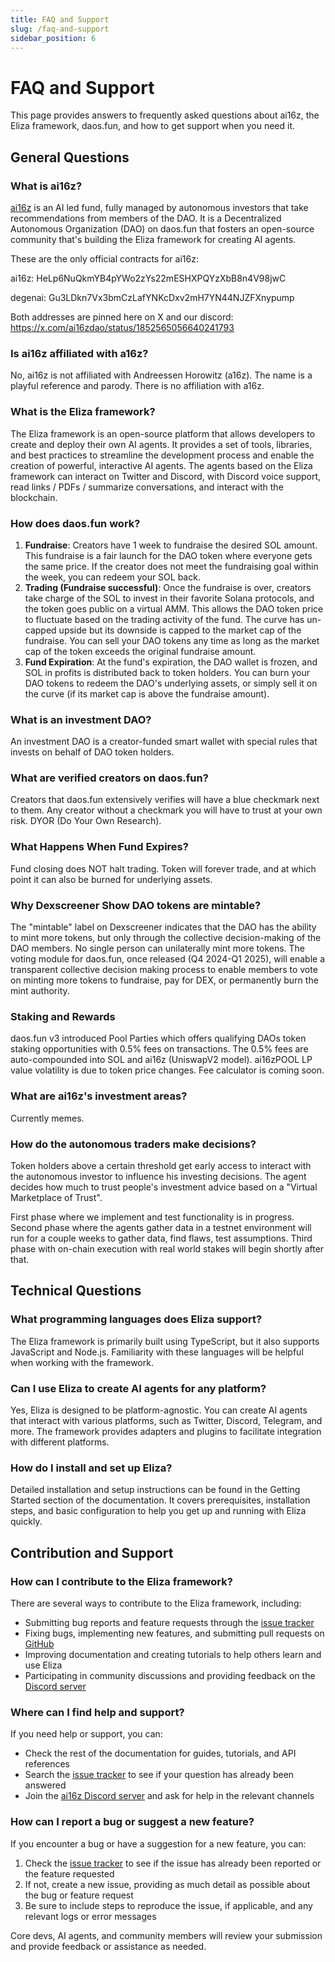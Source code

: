 ```yaml
---
title: FAQ and Support
slug: /faq-and-support
sidebar_position: 6
---
```


# FAQ and Support

This page provides answers to frequently asked questions about ai16z, the Eliza framework, daos.fun, and how to get support when you need it.

## General Questions

### What is ai16z?

[ai16z](https://www.daos.fun/HeLp6NuQkmYB4pYWo2zYs22mESHXPQYzXbB8n4V98jwC) is an AI led fund, fully managed by autonomous investors that take recommendations from members of the DAO. It is a Decentralized Autonomous Organization (DAO) on daos.fun that fosters an open-source community that's building the Eliza framework for creating AI agents.

These are the only official contracts for ai16z:

ai16z: HeLp6NuQkmYB4pYWo2zYs22mESHXPQYzXbB8n4V98jwC

degenai: Gu3LDkn7Vx3bmCzLafYNKcDxv2mH7YN44NJZFXnypump

Both addresses are pinned here on X and our discord: https://x.com/ai16zdao/status/1852565056640241793

### Is ai16z affiliated with a16z?

No, ai16z is not affiliated with Andreessen Horowitz (a16z). The name is a playful reference and parody. There is no affiliation with a16z.

### What is the Eliza framework?

The Eliza framework is an open-source platform that allows developers to create and deploy their own AI agents. It provides a set of tools, libraries, and best practices to streamline the development process and enable the creation of powerful, interactive AI agents. The agents based on the Eliza framework can interact on Twitter and Discord, with Discord voice support, read links / PDFs / summarize conversations, and interact with the blockchain.

### How does daos.fun work?

1. **Fundraise**: Creators have 1 week to fundraise the desired SOL amount. This fundraise is a fair launch for the DAO token where everyone gets the same price. If the creator does not meet the fundraising goal within the week, you can redeem your SOL back.
2. **Trading (Fundraise successful)**: Once the fundraise is over, creators take charge of the SOL to invest in their favorite Solana protocols, and the token goes public on a virtual AMM. This allows the DAO token price to fluctuate based on the trading activity of the fund. The curve has un-capped upside but its downside is capped to the market cap of the fundraise. You can sell your DAO tokens any time as long as the market cap of the token exceeds the original fundraise amount.
3. **Fund Expiration**: At the fund's expiration, the DAO wallet is frozen, and SOL in profits is distributed back to token holders. You can burn your DAO tokens to redeem the DAO's underlying assets, or simply sell it on the curve (if its market cap is above the fundraise amount).

### What is an investment DAO?

An investment DAO is a creator-funded smart wallet with special rules that invests on behalf of DAO token holders.

### What are verified creators on daos.fun?

Creators that daos.fun extensively verifies will have a blue checkmark next to them. Any creator without a checkmark you will have to trust at your own risk. DYOR (Do Your Own Research).

### What Happens When Fund Expires?

Fund closing does NOT halt trading. Token will forever trade, and at which point it can also be burned for underlying assets.

### Why Dexscreener Show DAO tokens are mintable?

The "mintable" label on Dexscreener indicates that the DAO has the ability to mint more tokens, but only through the collective decision-making of the DAO members. No single person can unilaterally mint more tokens. The voting module for daos.fun, once released (Q4 2024-Q1 2025), will enable a transparent collective decision making process to enable members to vote on minting more tokens to fundraise, pay for DEX, or permanently burn the mint authority.

### Staking and Rewards

daos.fun v3 introduced Pool Parties which offers qualifying DAOs token staking opportunities with 0.5% fees on transactions. The 0.5% fees are auto-compounded into SOL and ai16z (UniswapV2 model). ai16zPOOL LP value volatility is due to token price changes. Fee calculator is coming soon.

### What are ai16z's investment areas?

Currently memes.

### How do the autonomous traders make decisions?

Token holders above a certain threshold get early access to interact with the autonomous investor to influence his investing decisions. The agent decides how much to trust people's investment advice based on a "Virtual Marketplace of Trust".

First phase where we implement and test functionality is in progress. Second phase where the agents gather data in a testnet environment will run for a couple weeks to gather data, find flaws, test assumptions. Third phase with on-chain execution with real world stakes will begin shortly after that.

## Technical Questions

### What programming languages does Eliza support?

The Eliza framework is primarily built using TypeScript, but it also supports JavaScript and Node.js. Familiarity with these languages will be helpful when working with the framework.

### Can I use Eliza to create AI agents for any platform?

Yes, Eliza is designed to be platform-agnostic. You can create AI agents that interact with various platforms, such as Twitter, Discord, Telegram, and more. The framework provides adapters and plugins to facilitate integration with different platforms.

### How do I install and set up Eliza?

Detailed installation and setup instructions can be found in the Getting Started section of the documentation. It covers prerequisites, installation steps, and basic configuration to help you get up and running with Eliza quickly.

## Contribution and Support

### How can I contribute to the Eliza framework?

There are several ways to contribute to the Eliza framework, including:

- Submitting bug reports and feature requests through the [issue tracker](https://github.com/elizaos/eliza/issues)
- Fixing bugs, implementing new features, and submitting pull requests on [GitHub](https://github.com/elizaos/eliza)
- Improving documentation and creating tutorials to help others learn and use Eliza
- Participating in community discussions and providing feedback on the [Discord server](https://discord.gg/ai16z)

### Where can I find help and support?

If you need help or support, you can:

- Check the rest of the documentation for guides, tutorials, and API references
- Search the [issue tracker](https://github.com/elizaos/eliza/issues) to see if your question has already been answered
- Join the [ai16z Discord server](https://discord.gg/ai16z) and ask for help in the relevant channels

### How can I report a bug or suggest a new feature?

If you encounter a bug or have a suggestion for a new feature, you can:

1. Check the [issue tracker](https://github.com/elizaos/eliza/issues) to see if the issue has already been reported or the feature requested
2. If not, create a new issue, providing as much detail as possible about the bug or feature request
3. Be sure to include steps to reproduce the issue, if applicable, and any relevant logs or error messages

Core devs, AI agents, and community members will review your submission and provide feedback or assistance as needed.
